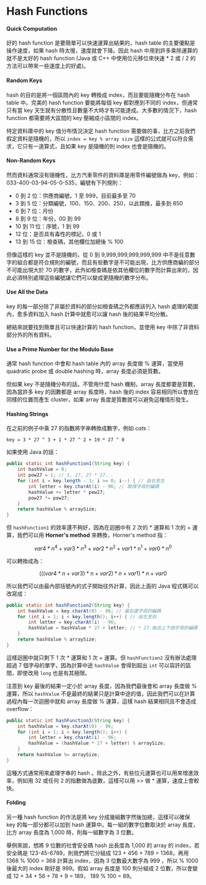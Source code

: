 # Hash Functions

#### Quick Computation

好的 hash function 是要簡單可以快速運算出結果的，hash table 的主要優點是操作速度，如果 hash 時太慢，速度就會下降。因此 hash 中用到許多乘除運算的就不是太好的 hash function \(Java 或 C++ 中使用位元移位來快速 \* 2 或 / 2 的方法可以帶來一些速度上的好處\)。

#### Random Keys

hash 的目的是將一個區間內的 key 轉換成 index，而且要能隨機分布在 hash table 中。完美的 hash function 要能將每個 key 都對應到不同的 index，但通常只有當 key 天生就有分散性且數量不大時才有可能達成。大多數的情況下，hash function 都需要將大區間的 key 壓縮成小區間的 index。

特定資料庫中的 key 值分布情況決定 hash function 需要做的事，比方之前我們假定資料是隨機的，所以 `index = key % array size` 這樣的公式就可以符合需求，它只有一道算式，且如果 key 是隨機的則 index 也會是隨機的。

#### Non-Random Keys

然而資料通常沒有隨機性，比方汽車零件的資料庫是用零件編號做為 key，例如：033-400-03-94-05-0-535，編號有下列規則：

* 0 到 2 位：供應商編號，1 至 999，目前最多至 70
* 3 到 5 位：分類編號，100、150、200、250，以此類推，最多到 850
* 6 到 7 位：月份
* 8 到 9 位：年份，00 到 99
* 10 到 11 位：序號，1 到 99
* 12 位：是否具有毒性的標記，0 或 1
* 13 到 15 位：檢查碼，其他欄位加總後 % 100

但像這樣的 key 並不是隨機的，從 0 到 9,999,999,999,999,999 中不是任意數字的組合都是符合規則的編號，而且有些數字是不可能出現，比方供應商編的部分不可能出現大於 70 的數字，此外如檢查碼是依其他欄位的數字而計算出來的，因此必須特別處理這些編號讓它們可以變成更隨機的數字分布。

#### Use All the Data

key 的每一部分除了非屬於資料的部分如檢查碼之外都應該列入 hash 處理的範圍內，愈多資料加入 hash 計算中就愈可以讓 hash 後的結果平均分散。

總結來說要找到簡單且可以快速計算的 hash function，並使用 key 中除了非資料部分外的所有資料。

#### Use a Prime Number for the Modulo Base

通常 hash function 中會和 hash table 內的 array 長度做 % 運算，當使用 quadratic probe 或 double hashing 時，array 長度必須是質數。

但如果 key 不是隨機分布的話，不管用什麼 hash 機制，array 長度都要是質數，因為當許多 key 的因數都是 array 長度時，hash 後的 index 容易相同所以會放在同樣的位置而產生 cluster，如果 array 長度是質數就可以避免這種情形發生。

#### Hashing Strings

在之前的例子中乘 27 的指數將字串轉換成數字，例如 _cats_：

```text
key = 3 * 27 ^ 3 + 1 * 27 ^ 2 + 19 * 27 ^ 0
```

如果使用 Java 的話：

```java
public static int hashFunction1(String key) {
    int hashValue = 0;
    int pow27 = 1; // 1, 27, 27 * 27...
    for (int i = key.length - 1; i >= 0; i--) { // 由右至左
        int letter = key.charAt(i) - 96; // 取得字母的編碼
        hashValue += letter * pow27;
        pow27 *= pow27;
    }
    return hashValue % arraySize;
}
```

但 `hashFunction1` 的效率還不夠好，因為在迴圈中有 2 次的 \* 運算和 1 次的 + 運算，我們可以用 **Horner's method** 來轉換，Horner's method 指：

$$
var4 * n^4 + var3 * n^3 + var2 * n^2 + var1 * n^1 + var0 * n^0
$$

可以轉換成為：

$$
(((var4 * n + var3) * n + var2) * n + var1) * n + var0
$$

所以我們可以由最內部括號內的式子開始往外計算，因此上面的 Java 程式碼可以改寫成：

```java
public static int hashFunction2(String key) {
    int hashValue = key.charAt(0) - 96; // 最右邊字母的編碼
    for (int i = 1; i < key.length(); i++) { // 由左至右
        int letter = key.charAt(i) - 96;
        hashValue = hashValue * 27 + letter; // * 27 後加上下個字母的編碼
    }
    return hashValue % arraySize;
}
```

這樣迴圈中就只剩下 1 次 \* 運算和 1 次 + 運算。但 `hashFunction2` 沒有辦法處理超過 7 個字母的單字，因為計算中途 `hashValue` 會得到超出 `int` 可以容許的區間，即使改用 `long` 也是有其極限。

注意到 key 最後的結果一定小於 array 長度，因為我們最後會和 array 長度做 % 運算，所以 `hashValue` 不是最終的結果只是計算中途的值，因此我們可以在計算過程內每一次迴圈中就和 array 長度做 % 運算，這樣 hash 結果相同且不會造成 overflow：

```java
public static int hashFunction3(String key) {
    int hashValue = key.charAt(0) - 96;
    for (int i = 1; i < key.length(); i++) {
        int letter = key.charAt(i) - 96;
        hashValue = (hashValue * 27 + letter) % arraySize;
    }
    return hashValue %= arraySize;
}
```

這種方式通常用來處理字串的 hash 。除此之外，有些位元運算也可以用來增進效率，例如用 32 或任何 2 的指數做為底數，這樣可以用 &gt;&gt; 做 \* 運算，速度上會較快。

#### Folding

另一種 hash function 的作法是將 key 分成幾組數字然後加總，這樣可以確保 key 的每一部分都可以加到 hash 運算中。每一組的數字位數取決於 array 長度，比方 array 長度為 1,000 時，則每一組數字為 3 位數。

舉例來說，想將 9 位數的社會安全碼 hash 出長度為 1,000 的 array 的 index，若安全碼是 123-45-6789，則我們將它分組成 123 + 456 + 789 = 1368，再用 1368 % 1000 = 368 計算出 index，因為 3 位數最大數字為 999 ，所以 % 1000 後最大的 index 剛好是 999。假如 array 長度是 100 則分組成 2 位數，所以會變成 12 + 34 + 56 + 78 + 9 = 189， 189 % 100 = 89。

